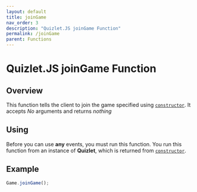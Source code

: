 ```yaml
---
layout: default
title: joinGame
nav_order: 3
description: "Quizlet.JS joinGame Function"
permalink: /joinGame
parent: Functions
---
```


# Quizlet.JS joinGame Function


## Overview
This function tells the client to join the game specified using [`constructor`](Constructor). It accepts *No* arguments and returns *nothing*

## Using
Before you can use **any** events, you must run this function. You run this function from an instance of **Quizlet**, which is returned from [`constructor`](Constructor).

## Example
```js
Game.joinGame();
```